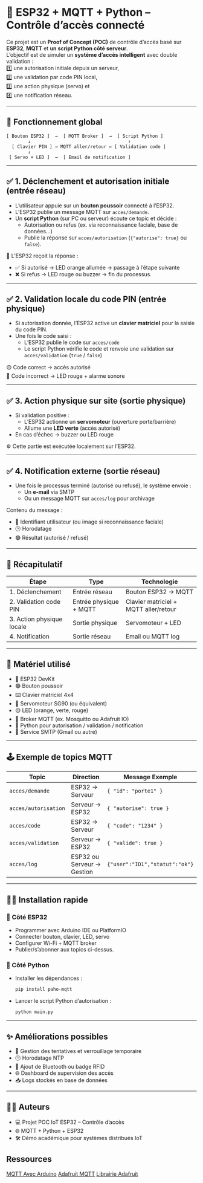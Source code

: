 # 🚪 ESP32 + MQTT + Python – Contrôle d’accès connecté

Ce projet est un **Proof of Concept (POC)** de contrôle d’accès basé sur **ESP32**, **MQTT** et **un script Python côté serveur**.  
L’objectif est de simuler un **système d’accès intelligent** avec double validation :  
1️⃣ une autorisation initiale depuis un serveur,  
2️⃣ une validation par code PIN local,  
3️⃣ une action physique (servo) et  
4️⃣ une notification réseau.

---

## 🧭 Fonctionnement global

```
[ Bouton ESP32 ]  →  [ MQTT Broker ]  →  [ Script Python ]
        ↓                                    ↑
  [ Clavier PIN ] → MQTT aller/retour ← [ Validation code ]
        ↓
 [ Servo + LED ]  →  [ Email de notification ]
```

---

## ✅ 1. Déclenchement et autorisation initiale (entrée réseau)

- L’utilisateur appuie sur un **bouton poussoir** connecté à l’ESP32.
- L’ESP32 publie un message MQTT sur `acces/demande`.
- Un **script Python** (sur PC ou serveur) écoute ce topic et décide :
  - Autorisation ou refus (ex. via reconnaissance faciale, base de données…)
  - Publie la réponse sur `acces/autorisation` (`{"autorise": true}` ou `false`).

📡 L’ESP32 reçoit la réponse :

- ✅ Si autorisé → LED orange allumée → passage à l’étape suivante
- ❌ Si refus → LED rouge ou buzzer → fin du processus.

---

## ✅ 2. Validation locale du code PIN (entrée physique)

- Si autorisation donnée, l’ESP32 active un **clavier matriciel** pour la saisie du code PIN.
- Une fois le code saisi :
  - L’ESP32 publie le code sur `acces/code`
  - Le script Python vérifie le code et renvoie une validation sur `acces/validation` (`true` / `false`)

🟡 Code correct → accès autorisé  
🔴 Code incorrect → LED rouge + alarme sonore

---

## ✅ 3. Action physique sur site (sortie physique)

- Si validation positive :
  - L’ESP32 actionne un **servomoteur** (ouverture porte/barrière)
  - Allume une **LED verte** (accès autorisé)
- En cas d’échec → buzzer ou LED rouge

⚙️ Cette partie est exécutée localement sur l’ESP32.

---

## ✅ 4. Notification externe (sortie réseau)

- Une fois le processus terminé (autorisé ou refusé), le système envoie :
  - Un **e-mail** via SMTP
  - Ou un message MQTT sur `acces/log` pour archivage

Contenu du message :

- 📇 Identifiant utilisateur (ou image si reconnaissance faciale)
- 🕒 Horodatage
- 🟢 Résultat (autorisé / refusé)

---

## 🧾 Récapitulatif

| Étape                     | Type                   | Technologie                           |
| ------------------------- | ---------------------- | ------------------------------------- |
| 1. Déclenchement          | Entrée réseau          | Bouton ESP32 → MQTT                   |
| 2. Validation code PIN    | Entrée physique + MQTT | Clavier matriciel + MQTT aller/retour |
| 3. Action physique locale | Sortie physique        | Servomoteur + LED                     |
| 4. Notification           | Sortie réseau          | Email ou MQTT log                     |

---

## 🧰 Matériel utilisé

- 🧠 ESP32 DevKit
- 🟢 Bouton poussoir
- ⌨️ Clavier matriciel 4x4
- 🔧 Servomoteur SG90 (ou équivalent)
- 🟡 LED (orange, verte, rouge)
- 📡 Broker MQTT (ex. Mosquitto ou Adafruit IO)
- 🐍 Python pour autorisation / validation / notification
- 📧 Service SMTP (Gmail ou autre)

---

## 🕹️ Exemple de topics MQTT

| Topic                | Direction                  | Message Exemple                |
| -------------------- | -------------------------- | ------------------------------ |
| `acces/demande`      | ESP32 → Serveur            | `{ "id": "porte1" }`           |
| `acces/autorisation` | Serveur → ESP32            | `{ "autorise": true }`         |
| `acces/code`         | ESP32 → Serveur            | `{ "code": "1234" }`           |
| `acces/validation`   | Serveur → ESP32            | `{ "valide": true }`           |
| `acces/log`          | ESP32 ou Serveur → Gestion | `{"user":"ID1","statut":"ok"}` |

---

## 🧑‍💻 Installation rapide

### 📌 Côté ESP32

- Programmer avec Arduino IDE ou PlatformIO
- Connecter bouton, clavier, LED, servo
- Configurer Wi-Fi + MQTT broker
- Publier/s’abonner aux topics ci-dessus.

### 🐍 Côté Python

- Installer les dépendances :
  ```bash
  pip install paho-mqtt
  ```
- Lancer le script Python d’autorisation :
  ```bash
  python main.py
  ```

---

## ✨ Améliorations possibles

- 🔐 Gestion des tentatives et verrouillage temporaire
- 🕒 Horodatage NTP
- 📲 Ajout de Bluetooth ou badge RFID
- 🌐 Dashboard de supervision des accès
- 📥 Logs stockés en base de données

---

## 🧑‍🔬 Auteurs

- 💻 Projet POC IoT ESP32 – Contrôle d’accès
- 🌐 MQTT + Python + ESP32
- 🛠️ Démo académique pour systèmes distribués IoT

## Ressources

[MQTT Avec Arduino](https://arduino.blaisepascal.fr/mqtt-avec-arduino/)
[Adafruit MQTT](https://learn.adafruit.com/mqtt-adafruit-io-and-you/intro-to-adafruit-mqtt)
[Librairie Adafruit](https://github.com/adafruit/Adafruit_MQTT_Library/tree/master/examples)
